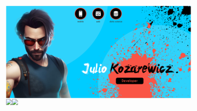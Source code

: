<img src="0_utils/banner.png">
<div style="display: flex; width: 100%;">
  <a href="https://github.com/juliokozarewicz">
    <img height="200px" src="https://github-readme-stats.vercel.app/api/?username=juliokozarewicz&theme=dark&count_private=true"/>
  </a>
  <a href="https://github.com/juliokozarewicz">
    <img height="200px" src="https://github-readme-stats.vercel.app/api/top-langs/?username=juliokozarewicz&layout=compact&langs_count=7&theme=dark"/>
  </a>
</div>
